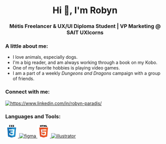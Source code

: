 <h1 align="center">Hi 👋, I'm Robyn</h1>
<h3 align="center">Métis Freelancer & UX/UI Diploma Student | VP Marketing @ SAIT UXIcorns</h3>

### A little about me:
- I love animals, especially dogs.
- I'm a big reader, and am always working through a book on my Kobo.
- One of my favorite hobbies is playing video games.
- I am a part of a weekly *Dungeons and Dragons* campaign with a group of friends.

<h3 align="left">Connect with me:</h3>
<p align="left">
<a href="https://linkedin.com/in/https://www.linkedin.com/in/robyn-paradis/" target="blank"><img align="center" src="https://raw.githubusercontent.com/rahuldkjain/github-profile-readme-generator/master/src/images/icons/Social/linked-in-alt.svg" alt="https://www.linkedin.com/in/robyn-paradis/" height="30" width="40" /></a>
</p>

<h3 align="left">Languages and Tools:</h3>
<p align="left"> <a href="https://www.w3schools.com/css/" target="_blank" rel="noreferrer"> <img src="https://raw.githubusercontent.com/devicons/devicon/master/icons/css3/css3-original-wordmark.svg" alt="css3" width="40" height="40"/> </a> <a href="https://www.figma.com/" target="_blank" rel="noreferrer"> <img src="https://www.vectorlogo.zone/logos/figma/figma-icon.svg" alt="figma" width="40" height="40"/> </a> <a href="https://www.w3.org/html/" target="_blank" rel="noreferrer"> <img src="https://raw.githubusercontent.com/devicons/devicon/master/icons/html5/html5-original-wordmark.svg" alt="html5" width="40" height="40"/> </a> <a href="https://www.adobe.com/in/products/illustrator.html" target="_blank" rel="noreferrer"> <img src="https://www.vectorlogo.zone/logos/adobe_illustrator/adobe_illustrator-icon.svg" alt="illustrator" width="40" height="40"/> </a> </p>

